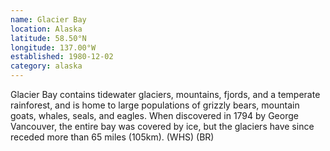 ```yaml
---
name: Glacier Bay
location: Alaska
latitude: 58.50°N
longitude: 137.00°W
established: 1980-12-02
category: alaska
---
```


Glacier Bay contains tidewater glaciers, mountains, fjords, and a temperate rainforest, and is home to large populations of grizzly bears, mountain goats, whales, seals, and eagles. When discovered in 1794 by George Vancouver, the entire bay was covered by ice, but the glaciers have since receded more than 65 miles (105km). (WHS) (BR)
